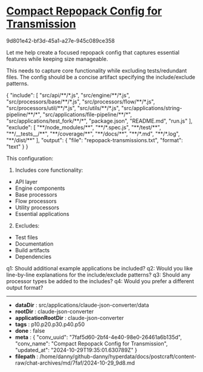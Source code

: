 # [Compact Repopack Config for Transmission](https://claude.ai/chat/7faf5d60-2bf4-4e40-98e0-26461a6b135d)

9d801e42-bf3d-45a1-a27e-945c089ce358

 Let me help create a focused repopack config that captures essential features while keeping size manageable.

<antThinking>This needs to capture core functionality while excluding tests/redundant files. The config should be a concise artifact specifying the include/exclude patterns.</antThinking>

<antArtifact identifier="repopack-config" type="application/vnd.ant.code" language="json" title="Repopack Configuration for Transmissions">
{
  "include": [
    "src/api/**/*.js",
    "src/engine/**/*.js",
    "src/processors/base/**/*.js",
    "src/processors/flow/**/*.js", 
    "src/processors/util/**/*.js",
    "src/utils/**/*.js",
    "src/applications/string-pipeline/**/*",
    "src/applications/file-pipeline/**/*",
    "src/applications/test_fork/**/*",
    "package.json",
    "README.md",
    "run.js"
  ],
  "exclude": [
    "**/node_modules/**",
    "**/*.spec.js",
    "**/test/**",
    "**/__tests__/**",
    "**/coverage/**",
    "**/docs/**",
    "**/*.md",
    "**/*.log",
    "**/dist/**"
  ],
  "output": {
    "file": "repopack-transmissions.txt",
    "format": "text"
  }
}
</antArtifact>

This configuration:

1. Includes core functionality:
- API layer
- Engine components
- Base processors
- Flow processors
- Utility processors
- Essential applications

2. Excludes:
- Test files
- Documentation
- Build artifacts
- Dependencies

q1: Should additional example applications be included?
q2: Would you like line-by-line explanations for the include/exclude patterns?
q3: Should any processor types be added to the includes?
q4: Would you prefer a different output format?

---

* **dataDir** : src/applications/claude-json-converter/data
* **rootDir** : claude-json-converter
* **applicationRootDir** : claude-json-converter
* **tags** : p10.p20.p30.p40.p50
* **done** : false
* **meta** : {
  "conv_uuid": "7faf5d60-2bf4-4e40-98e0-26461a6b135d",
  "conv_name": "Compact Repopack Config for Transmission",
  "updated_at": "2024-10-29T19:35:01.630789Z"
}
* **filepath** : /home/danny/github-danny/hyperdata/docs/postcraft/content-raw/chat-archives/md/7faf/2024-10-29_9d8.md
